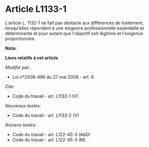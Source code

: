 # Article L1133-1

L'article L. 1132-1 ne fait pas obstacle aux différences de traitement, lorsqu'elles répondent à une exigence professionnelle
essentielle et déterminante et pour autant que l'objectif soit légitime et l'exigence proportionnée.

**Nota:**



**Liens relatifs à cet article**

_Modifié par_:

  - Loi n°2008-496 du 27 mai 2008 - art. 6

_Cite_:

  - Code du travail - art. L1132-1 (V)

_Nouveaux textes_:

  - Code du travail - art. L1133-2 (V)

_Anciens textes_:

  - Code du travail - art. L122-45-3 (AbD)
  - Code du travail - art. L122-45-3 (M)
